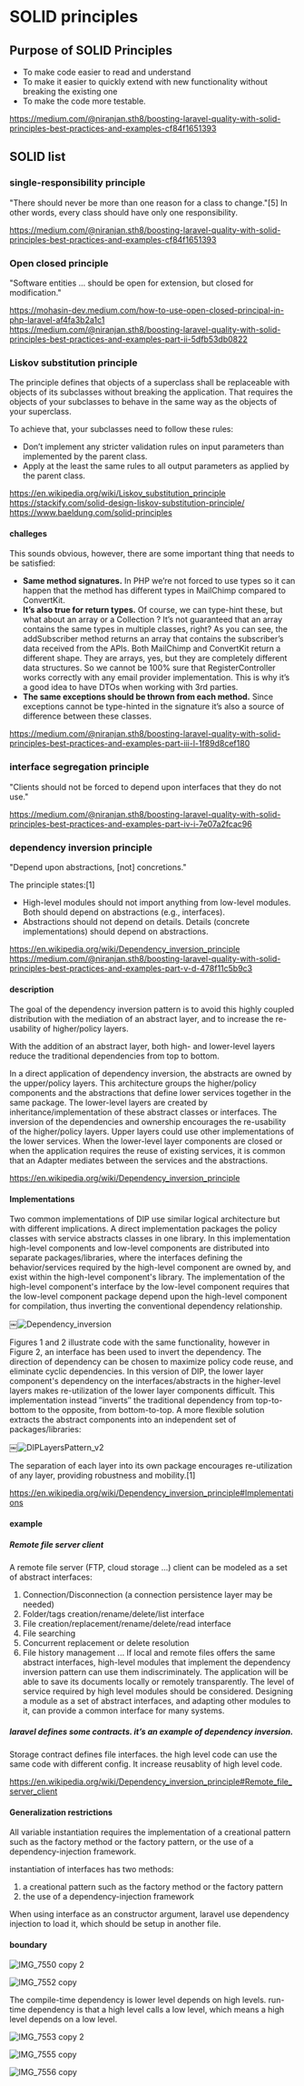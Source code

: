 # SOLID principles

## Purpose of SOLID Principles

- To make code easier to read and understand
- To make it easier to quickly extend with new functionality without breaking the existing one
- To make the code more testable.

https://medium.com/@niranjan.sth8/boosting-laravel-quality-with-solid-principles-best-practices-and-examples-cf84f1651393

## SOLID list

### single-responsibility principle

"There should never be more than one reason for a class to change."[5] In other words, every class should have only one responsibility.

https://medium.com/@niranjan.sth8/boosting-laravel-quality-with-solid-principles-best-practices-and-examples-cf84f1651393  

### Open closed principle

"Software entities ... should be open for extension, but closed for modification."

https://mohasin-dev.medium.com/how-to-use-open-closed-principal-in-php-laravel-af4fa3b2a1c1  
https://medium.com/@niranjan.sth8/boosting-laravel-quality-with-solid-principles-best-practices-and-examples-part-ii-5dfb53db0822  

### Liskov substitution principle 

The principle defines that objects of a superclass shall be replaceable with objects of its subclasses without breaking the application. That requires the objects of your subclasses to behave in the same way as the objects of your superclass. 

To achieve that, your subclasses need to follow these rules: 
* Don’t implement any stricter validation rules on input parameters than implemented by the parent class. 
* Apply at the least the same rules to all output parameters as applied by the parent class. 

https://en.wikipedia.org/wiki/Liskov_substitution_principle  
https://stackify.com/solid-design-liskov-substitution-principle/  
https://www.baeldung.com/solid-principles  

#### challeges
This sounds obvious, however, there are some important thing that needs to be satisfied:

- **Same method signatures.** In PHP we’re not forced to use types so it can happen that the method has different types in MailChimp compared to ConvertKit.
- **It’s also true for return types.** Of course, we can type-hint these, but what about an array or a Collection ? It’s not guaranteed that an array contains the same types in multiple classes, right? As you can see, the addSubscriber method returns an array that contains the subscriber’s data received from the APIs. Both MailChimp and ConvertKit return a different shape. They are arrays, yes, but they are completely different data structures. So we cannot be 100% sure that RegisterController works correctly with any email provider implementation. This is why it’s a good idea to have DTOs when working with 3rd parties.
- **The same exceptions should be thrown from each method.** Since exceptions cannot be type-hinted in the signature it’s also a source of difference between these classes.

https://medium.com/@niranjan.sth8/boosting-laravel-quality-with-solid-principles-best-practices-and-examples-part-iii-l-1f89d8cef180

### interface segregation principle

 "Clients should not be forced to depend upon interfaces that they do not use."

 https://medium.com/@niranjan.sth8/boosting-laravel-quality-with-solid-principles-best-practices-and-examples-part-iv-i-7e07a2fcac96  
 
### dependency inversion principle

"Depend upon abstractions, [not] concretions."

The principle states:[1]

- High-level modules should not import anything from low-level modules. Both should depend on abstractions (e.g., interfaces).
- Abstractions should not depend on details. Details (concrete implementations) should depend on abstractions.

https://en.wikipedia.org/wiki/Dependency_inversion_principle  
https://medium.com/@niranjan.sth8/boosting-laravel-quality-with-solid-principles-best-practices-and-examples-part-v-d-478f11c5b9c3  

#### description

The goal of the dependency inversion pattern is to avoid this highly coupled distribution with the mediation of an abstract layer, and to increase the re-usability of higher/policy layers.

With the addition of an abstract layer, both high- and lower-level layers reduce the traditional dependencies from top to bottom.

In a direct application of dependency inversion, the abstracts are owned by the upper/policy layers. This architecture groups the higher/policy components and the abstractions that define lower services together in the same package. The lower-level layers are created by inheritance/implementation of these abstract classes or interfaces.
The inversion of the dependencies and ownership encourages the re-usability of the higher/policy layers. Upper layers could use other implementations of the lower services. When the lower-level layer components are closed or when the application requires the reuse of existing services, it is common that an Adapter mediates between the services and the abstractions.

https://en.wikipedia.org/wiki/Dependency_inversion_principle

#### Implementations

Two common implementations of DIP use similar logical architecture but with different implications.
A direct implementation packages the policy classes with service abstracts classes in one library. In this implementation high-level components and low-level components are distributed into separate packages/libraries, where the interfaces defining the behavior/services required by the high-level component are owned by, and exist within the high-level component's library. The implementation of the high-level component's interface by the low-level component requires that the low-level component package depend upon the high-level component for compilation, thus inverting the conventional dependency relationship.

￼![Dependency_inversion](https://github.com/lz2510/TechInterview/assets/1209204/4948e73c-6232-4e9a-95ae-6874badd8c29)

Figures 1 and 2 illustrate code with the same functionality, however in Figure 2, an interface has been used to invert the dependency. The direction of dependency can be chosen to maximize policy code reuse, and eliminate cyclic dependencies.
In this version of DIP, the lower layer component's dependency on the interfaces/abstracts in the higher-level layers makes re-utilization of the lower layer components difficult. This implementation instead ″inverts″ the traditional dependency from top-to-bottom to the opposite, from bottom-to-top.
A more flexible solution extracts the abstract components into an independent set of packages/libraries:

￼![DIPLayersPattern_v2](https://github.com/lz2510/TechInterview/assets/1209204/9c8a0355-5267-45fc-b2a2-e5e906455b73)

The separation of each layer into its own package encourages re-utilization of any layer, providing robustness and mobility.[1]

https://en.wikipedia.org/wiki/Dependency_inversion_principle#Implementations

#### example

##### Remote file server client
A remote file server (FTP, cloud storage ...) client can be modeled as a set of abstract interfaces:
1. Connection/Disconnection (a connection persistence layer may be needed)
2. Folder/tags creation/rename/delete/list interface
3. File creation/replacement/rename/delete/read interface
4. File searching
5. Concurrent replacement or delete resolution
6. File history management ...
If local and remote files offers the same abstract interfaces, high-level modules that implement the dependency inversion pattern can use them indiscriminately. The application will be able to save its documents locally or remotely transparently.
The level of service required by high level modules should be considered.
Designing a module as a set of abstract interfaces, and adapting other modules to it, can provide a common interface for many systems.

##### laravel defines some contracts. it’s an example of dependency inversion.

Storage contract defines file interfaces. the high level code can use the same code with different config. It increase reusablity of high level code.

https://en.wikipedia.org/wiki/Dependency_inversion_principle#Remote_file_server_client

#### Generalization restrictions

All variable instantiation requires the implementation of a creational pattern such as the factory method or the factory pattern, or the use of a dependency-injection framework.

instantiation of interfaces has two methods: 
1. a creational pattern such as the factory method or the factory pattern
2. the use of a dependency-injection framework

When using interface as an constructor argument, laravel use dependency injection to load it, which should be setup in another file.

#### boundary

![IMG_7550 copy 2](https://github.com/lz2510/TechInterview/assets/1209204/40ec8cb8-f43c-4cb4-8013-17c9d80896ea)

![IMG_7552 copy](https://github.com/lz2510/TechInterview/assets/1209204/166307df-48c9-434b-aa6a-046467f14c81)

The compile-time dependency is lower level depends on high levels. run-time dependency is that a high level calls a low level, which means a high level depends on a low level.

![IMG_7553 copy 2](https://github.com/lz2510/TechInterview/assets/1209204/ca1169b1-8fbf-491a-a7f7-2e40eef0bace)

![IMG_7555 copy](https://github.com/lz2510/TechInterview/assets/1209204/b8c49c27-57ed-46b2-b9c3-0c3541b93771)

![IMG_7556 copy](https://github.com/lz2510/TechInterview/assets/1209204/2efb733e-7c7e-4e6f-b23e-769f4e8c7010)





